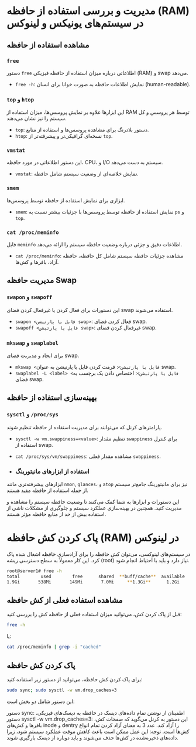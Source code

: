 # مدیریت و بررسی استفاده از حافظه (RAM) در سیستم‌های یونیکس و لینوکس

## مشاهده استفاده از حافظه

### `free`
دستور `free` اطلاعاتی درباره میزان استفاده از حافظه فیزیکی (RAM) و swap می‌دهد.
- `free -h`: نمایش اطلاعات حافظه به صورت خوانا برای انسان (human-readable).

### `top` و `htop`
این ابزارها علاوه بر نمایش پروسس‌ها، میزان استفاده از RAM توسط هر پروسس و کل سیستم را نیز نشان می‌دهند.
- `top`: دستور بلادرنگ برای مشاهده پروسس‌ها و استفاده از منابع.
- `htop`: نسخه‌ای گرافیکی‌تر و پیشرفته‌تر از `top`.

### `vmstat`
این دستور اطلاعاتی در مورد حافظه، CPU، و I/O سیستم به دست می‌دهد.
- `vmstat`: نمایش خلاصه‌ای از وضعیت سیستم شامل حافظه.

### `smem`
ابزاری برای نمایش استفاده از حافظه توسط پروسس‌ها.
- `smem`: نمایش استفاده از حافظه توسط پروسس‌ها با جزئیات بیشتر نسبت به `ps` و `top`.

### `cat /proc/meminfo`
فایل `meminfo` اطلاعات دقیق و جزئی درباره وضعیت حافظه سیستم را ارائه می‌دهد.
- `cat /proc/meminfo`: مشاهده جزئیات حافظه سیستم شامل کل حافظه، حافظه آزاد، بافرها و کش‌ها.

## مدیریت حافظه Swap

### `swapon` و `swapoff`
این دستورات برای فعال کردن یا غیرفعال کردن فضای swap استفاده می‌شوند.
- `swapon <فایل یا پارتیشن swap>`: فعال کردن فضای swap.
- `swapoff <فایل یا پارتیشن swap>`: غیرفعال کردن فضای swap.

### `mkswap` و `swaplabel`
برای ایجاد و مدیریت فضای swap.
- `mkswap <فایل یا پارتیشن>`: فرمت کردن فایل یا پارتیشن به عنوان swap.
- `swaplabel -L <label> <فایل یا پارتیشن>`: اختصاص دادن یک برچسب به فضای swap.

## بهینه‌سازی استفاده از حافظه

### `sysctl` و `/proc/sys`
پارامترهای کرنل که می‌توانند برای مدیریت استفاده از حافظه تنظیم شوند.
- `sysctl -w vm.swappiness=<value>`: تنظیم مقدار `swappiness` برای کنترل استفاده از swap.
- `cat /proc/sys/vm/swappiness`: مشاهده مقدار فعلی `swappiness`.

- ### استفاده از ابزارهای مانیتورینگ
ابزارهای پیشرفته‌تری مانند `nmon`, `glances`، و `atop` نیز برای مانیتورینگ جامع‌تر سیستم از جمله استفاده از حافظه مفید هستند.

این دستورات و ابزارها به شما کمک می‌کنند تا وضعیت حافظه سیستم را مشاهده و مدیریت کنید. همچنین در بهینه‌سازی عملکرد سیستم و جلوگیری از مشکلات ناشی از استفاده بیش از حد از منابع حافظه مؤثر هستند.









# پاک کردن کش حافظه (RAM) در لینوکس

در سیستم‌های لینوکسی، می‌توان کش حافظه را برای آزادسازی حافظه اشغال شده پاک کرد. این کار معمولاً به سطح دسترسی ریشه (root) نیاز دارد و باید با احتیاط انجام شود.
```bash
root@server1# free -h
total        used        free      shared  **buff/cache**  available
1.9Gi       538Mi       149Mi       7.0Mi     **1.3Gi**      1.2Gi
```


## مشاهده استفاده فعلی از کش حافظه

قبل از پاک کردن کش، می‌توانید میزان استفاده فعلی از حافظه کش را بررسی کنید:
```bash
free -h
```
یا:

```bash
cat /proc/meminfo | grep -i "cached"
```

## پاک کردن کش حافظه
برای پاک کردن کش حافظه، می‌توانید از دستور زیر استفاده کنید:

```bash
sudo sync; sudo sysctl -w vm.drop_caches=3
```

این دستور شامل دو بخش است:

دستور sync: اطمینان از نوشتن تمام داده‌های دیسک در حافظه به دیسک‌های فیزیکی.
دستور sysctl -w vm.drop_caches=3: این دستور به کرنل می‌گوید که صفحات کش، بافرها و کش‌های inode و dentry را آزاد کند. عدد 3 به معنای آزاد کردن تمام انواع کش‌ها است.
توجه: این عمل ممکن است باعث کاهش موقت عملکرد سیستم شود، زیرا داده‌های ذخیره‌شده در کش‌ها حذف می‌شوند و باید دوباره از دیسک بارگیری شوند.

